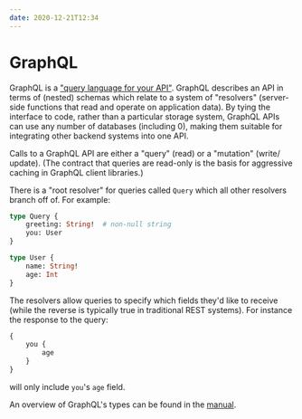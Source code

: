 ```yaml
---
date: 2020-12-21T12:34
---
```


# GraphQL

GraphQL is a ["query language for your API"][home]. GraphQL describes an API in
terms of (nested) schemas which relate to a system of "resolvers" (server-side
functions that read and operate on application data). By tying the interface to
code, rather than a particular storage system, GraphQL APIs can use any number
of databases (including 0), making them suitable for integrating other backend
systems into one API.

[home]: https://graphql.org

Calls to a GraphQL API are either a "query" (read) or a "mutation" (write/
update). (The contract that queries are read-only is the basis for aggressive
caching in GraphQL client libraries.)

There is a "root resolver" for queries called `Query` which all other resolvers
branch off of. For example:

```graphql
type Query {
    greeting: String!  # non-null string
    you: User
}

type User {
    name: String!
    age: Int
}
```

The resolvers allow queries to specify which fields they'd like to receive
(while the reverse is typically true in traditional REST systems). For
instance the response to the query:

```graphql
{
    you {
        age
    }
}
```

will only include `you`'s `age` field.

An overview of GraphQL's types can be found in the [manual].

[manual]: https://graphql.org/learn/schema/#scalar-types
